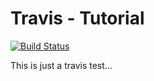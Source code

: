 # Travis - Tutorial
[![Build Status](https://travis-ci.org/ajimae/travis-ci.svg?branch=master)](https://travis-ci.org/ajimae/travis-ci)

This is just a travis test...
